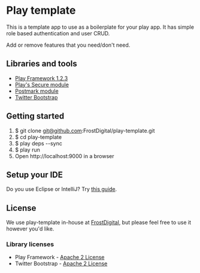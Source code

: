 Play template
=============

This is a template app to use as a boilerplate for your play app. It has simple role based authentication and user CRUD.

Add or remove features that you need/don't need.

Libraries and tools
-------------------

* [Play Framework 1.2.3](http://www.playframework.org/)
* [Play's Secure module](http://www.playframework.org/documentation/1.2.3/secure)
* [Postmark module](https://github.com/FrostDigital/play-postmark)
* [Twitter Bootstrap](http://twitter.github.com/bootstrap/)


Getting started
---------------

1. $ git clone git@github.com:FrostDigital/play-template.git
2. $ cd play-template
3. $ play deps --sync
4. $ play run
5. Open http://localhost:9000 in a browser

Setup your IDE
--------------

Do you use Eclipse or IntelliJ? Try [this guide](http://www.playframework.org/documentation/1.2.3/ide).

License
-------

We use play-template in-house at [FrostDigital](http://frostdigital.se), but please feel free to use it however you'd like.

### Library licenses

* Play Framework - [Apache 2 License](http://en.wikipedia.org/wiki/Apache_2_License)
* Twitter Bootstrap - [Apache 2 License](http://en.wikipedia.org/wiki/Apache_2_License)
